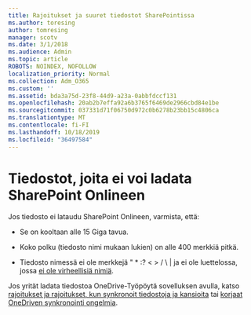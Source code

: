 ```yaml
---
title: Rajoitukset ja suuret tiedostot SharePointissa
ms.author: toresing
author: tomresing
manager: scotv
ms.date: 3/1/2018
ms.audience: Admin
ms.topic: article
ROBOTS: NOINDEX, NOFOLLOW
localization_priority: Normal
ms.collection: Adm_O365
ms.custom: ''
ms.assetid: bda3a75d-23f8-44d9-a23a-0abbfdccf131
ms.openlocfilehash: 20ab2b7effa92a6b3765f6469de2966cbd84e1be
ms.sourcegitcommit: 037331d71f06750d972c0b6278b23bb15c4806ca
ms.translationtype: MT
ms.contentlocale: fi-FI
ms.lasthandoff: 10/18/2019
ms.locfileid: "36497584"
---
```

# <a name="files-that-cant-be-uploaded-to-sharepoint-online"></a>Tiedostot, joita ei voi ladata SharePoint Onlineen

Jos tiedosto ei lataudu SharePoint Onlineen, varmista, että:
  
- Se on kooltaan alle 15 Giga tavua.
    
- Koko polku (tiedosto nimi mukaan lukien) on alle 400 merkkiä pitkä.
    
- Tiedosto nimessä ei ole merkkejä " \* :? \< \> / \ | ja ei ole luettelossa, jossa [ei ole virheellisiä nimiä](https://go.microsoft.com/fwlink/?linkid=866430).
    
Jos yrität ladata tiedostoa OneDrive-Työpöytä sovelluksen avulla, katso [rajoitukset ja rajoitukset, kun synkronoit tiedostoja ja kansioita](http://go.microsoft.com/fwlink/p/?LinkID=717734) tai [korjaat OneDriven synkronointi ongelmia](https://go.microsoft.com/fwlink/?linkid=866431).
  

